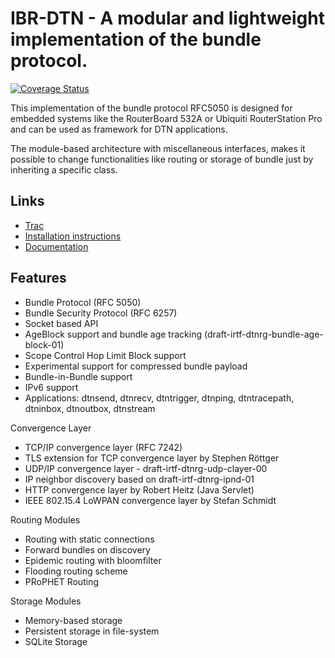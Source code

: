 IBR-DTN - A modular and lightweight implementation of the bundle protocol.
==========================================================================

[![Coverage Status](https://img.shields.io/coveralls/ibrdtn/ibrdtn.svg)](https://coveralls.io/r/ibrdtn/ibrdtn)

This implementation of the bundle protocol RFC5050 is designed for embedded
systems like the RouterBoard 532A or Ubiquiti RouterStation Pro and can be
used as framework for DTN applications.

The module-based architecture with miscellaneous interfaces, makes it possible
to change functionalities like routing or storage of bundle just by inheriting
a specific class.

## Links ##

 * [Trac](http://trac.ibr.cs.tu-bs.de/project-cm-2012-ibrdtn)
 * [Installation instructions](http://trac.ibr.cs.tu-bs.de/project-cm-2012-ibrdtn/wiki/download)
 * [Documentation](http://trac.ibr.cs.tu-bs.de/project-cm-2012-ibrdtn/wiki/docs)

## Features ##

 * Bundle Protocol (RFC 5050)
 * Bundle Security Protocol (RFC 6257)
 * Socket based API
 * AgeBlock support and bundle age tracking (draft-irtf-dtnrg-bundle-age-block-01)
 * Scope Control Hop Limit Block support
 * Experimental support for compressed bundle payload
 * Bundle-in-Bundle support
 * IPv6 support
 * Applications: dtnsend, dtnrecv, dtntrigger, dtnping, dtntracepath, dtninbox, dtnoutbox, dtnstream

 Convergence Layer
  * TCP/IP convergence layer (RFC 7242)
  * TLS extension for TCP convergence layer by Stephen Röttger
  * UDP/IP convergence layer - draft-irtf-dtnrg-udp-clayer-00
  * IP neighbor discovery based on draft-irtf-dtnrg-ipnd-01
  * HTTP convergence layer by Robert Heitz (Java Servlet)
  * IEEE 802.15.4 LoWPAN convergence layer by Stefan Schmidt

 Routing Modules
  * Routing with static connections
  * Forward bundles on discovery
  * Epidemic routing with bloomfilter
  * Flooding routing scheme
  * PRoPHET Routing

 Storage Modules
  * Memory-based storage
  * Persistent storage in file-system
  * SQLite Storage
